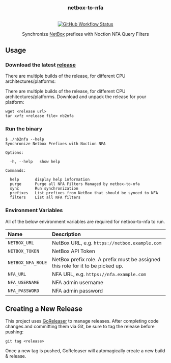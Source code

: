 <div align="center">
  <h3>netbox-to-nfa</h3>
  <br/>
  <a href="https://github.com/stellaraf/netbox-to-nfa/actions?query=workflow%3Agoreleaser">
    <img alt="GitHub Workflow Status" src="https://img.shields.io/github/workflow/status/stellaraf/netbox-to-nfa/goreleaser?color=9100fa&style=for-the-badge">
  </a>
  <br/>
  
  Synchronize [NetBox](https://github.com/netbox-community/netbox) prefixes with Noction NFA Query Filters

</div>

## Usage

### Download the latest [release](https://github.com/stellaraf/netbox-to-nfa/releases/latest)

There are multiple builds of the release, for different CPU architectures/platforms:

There are multiple builds of the release, for different CPU architectures/platforms. Download and unpack the release for your platform:

```shell
wget <release url>
tar xvfz <release file> nb2nfa
```

### Run the binary

```console
$ ./nb2nfa --help
Synchronize Netbox Prefixes with Noction NFA

Options:

  -h, --help   show help

Commands:

  help       display help information
  purge      Purge all NFA Filters Managed by netbox-to-nfa
  sync       Run synchronization
  prefixes   List prefixes from NetBox that should be synced to NFA
  filters    List all NFA filters
```

### Environment Variables

All of the below environment variables are required for netbox-to-nfa to run.

| Name              | Description                                                                     |
| :---------------- | :------------------------------------------------------------------------------ |
| `NETBOX_URL`      | NetBox URL, e.g. `https://netbox.example.com`                                   |
| `NETBOX_TOKEN`    | NetBox API Token                                                                |
| `NETBOX_NFA_ROLE` | NetBox prefix role. A prefix must be assigned this role for it to be picked up. |
| `NFA_URL`         | NFA URL, e.g. `https://nfa.example.com`                                         |
| `NFA_USERNAME`    | NFA admin username                                                              |
| `NFA_PASSWORD`    | NFA admin password                                                              |


## Creating a New Release

This project uses [GoReleaser](https://goreleaser.com/) to manage releases. After completing code changes and committing them via Git, be sure to tag the release before pushing:

```
git tag <release>
```

Once a new tag is pushed, GoReleaser will automagically create a new build & release.

